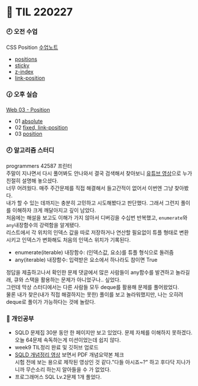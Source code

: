 # 🧐 TIL 220227

### 🕘 오전 수업

CSS Position [수업노트](CSS_Position.md)

- [positions](/week10/02.27/01.html)
- [sticky](/week10/02.27/02.html)
- [z-index](/week10/02.27/03.html)
- [link-position](/week10/02.27/04.html)

### 🕜 오후 실습

[Web 03 - Position](Web%2003%20-%20Position/)

- 01 [absolute](Web%2003%20-%20Position/01_%EC%9D%B4%EB%AF%B8%EC%A7%80%20%EC%9C%84%20%EC%9D%B4%EB%AF%B8%EC%A7%80/01.html)
- 02 [fixed, link-position](Web%2003%20-%20Position/02_%EC%9A%B0%EC%B8%A1%20%ED%95%98%EB%8B%A8%20%EA%B3%A0%EC%A0%95%20%EB%B2%84%ED%8A%BC/index.html)
- 03 [position](Web%2003%20-%20Position/03_%EC%83%81%ED%92%88%20%EC%A0%95%EB%B3%B4%20%EC%B9%B4%EB%93%9C/03.html)

### 🕗 알고리즘 스터디

programmers 42587 프린터\
주말이 지나면서 다시 풀어봐도 안나와서 결국 검색해서 찾아보니 [유튜브 영상](https://www.youtube.com/watch?v=ZMfuDnUfdAc)으로 누가 친절히 설명해 놓으셨다.\
너무 어려웠다. 매주 주간문제를 직접 해결해서 들고간적이 없어서 이번엔 그냥 찾아봤다.\
내가 할 수 있는 데까지는 충분히 고민하고 시도해봤다고 판단했다. 그래서 그런지 풀이를 이해하자 크게 깨달아지고 깊이 남았다.\
처음에는 해설을 보고도 이해가 가지 않아서 디버깅을 수십번 반복했고, `enumerate`와 `any`내장함수의 강력함을 알게됐다.\
리스트에서 각 위치의 인덱스 값을 따로 저장하거나 연산할 필요없이 튜플 형태로 변환시키고 인덱스가 변화해도 처음의 인덱스 위치가 기록된다.

- enumerate(iterable) 내장함수: (인덱스값, 요소)를 튜플 형식으로 돌려줌
- any(iterable) 내장함수: 입력받은 요소에서 하나라도 참이면 True

정답을 제출하고나서 확인한 문제 댓글에서 많은 사람들이 any함수를 발견하고 놀라길래, 큐와 스택을 활용하는 문제가 아니었구나.. 싶었다.\
그런데 막상 스터디에서는 다른 사람들 모두 deque를 활용해 문제를 풀어왔었다.\
물론 내가 찾은(내가 직접 해결하지는 못한) 풀이를 보고 놀라워했지만, 나는 오히려 deque로 풀이가 가능하다는 것에 놀랐다.

### 🧐 개인공부

- SQLD 문제집 30분 동안 한 페이지만 보고 있었다. 문제 자체를 이해하지 못하겠다. 오늘 64문제 속독하는게 미션이었는데 쉽지 않다.
- week9 TIL정리 완료 및 깃허브 업로드
- [SQLD 개념정리 영상](https://www.youtube.com/watch?v=PC3ypt_VGWI) 보면서 PDF 개념요약본 체크\
  시험 전에 보는 용으로 제작된 영상인 것 같다."다들 아시죠~?" 하고 후다닥 지나가니까 무슨소리 하는지 알아들을 수 가 없었다.
- 프로그래머스 SQL Lv.2문제 1개 풀었다.
